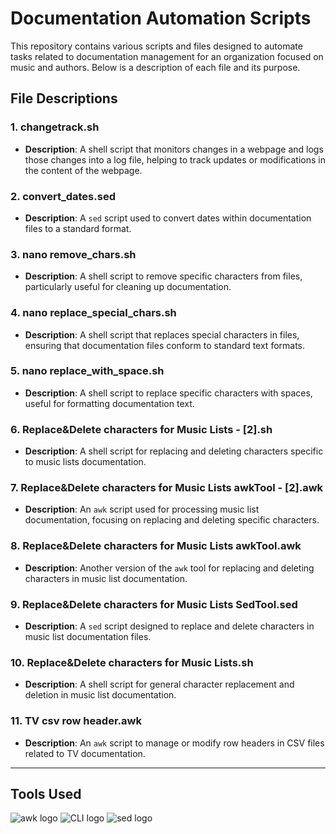 # Documentation Automation Scripts

This repository contains various scripts and files designed to automate tasks related to documentation management for an organization focused on music and authors. Below is a description of each file and its purpose.

## File Descriptions

### 1. **changetrack.sh**
   - **Description**: A shell script that monitors changes in a webpage and logs those changes into a log file, helping to track updates or modifications in the content of the webpage.

### 2. **convert_dates.sed**
   - **Description**: A `sed` script used to convert dates within documentation files to a standard format.

### 3. **nano remove_chars.sh**
   - **Description**: A shell script to remove specific characters from files, particularly useful for cleaning up documentation.

### 4. **nano replace_special_chars.sh**
   - **Description**: A shell script that replaces special characters in files, ensuring that documentation files conform to standard text formats.

### 5. **nano replace_with_space.sh**
   - **Description**: A shell script to replace specific characters with spaces, useful for formatting documentation text.

### 6. **Replace&Delete characters for Music Lists - [2].sh**
   - **Description**: A shell script for replacing and deleting characters specific to music lists documentation.

### 7. **Replace&Delete characters for Music Lists awkTool - [2].awk**
   - **Description**: An `awk` script used for processing music list documentation, focusing on replacing and deleting specific characters.

### 8. **Replace&Delete characters for Music Lists awkTool.awk**
   - **Description**: Another version of the `awk` tool for replacing and deleting characters in music list documentation.

### 9. **Replace&Delete characters for Music Lists SedTool.sed**
   - **Description**: A `sed` script designed to replace and delete characters in music list documentation files.

### 10. **Replace&Delete characters for Music Lists.sh**
   - **Description**: A shell script for general character replacement and deletion in music list documentation.

### 11. **TV csv row header.awk**
   - **Description**: An `awk` script to manage or modify row headers in CSV files related to TV documentation.

---

## Tools Used

![awk logo](https://upload.wikimedia.org/wikipedia/commons/thumb/9/92/Gnu-bash-logo.svg/1280px-Gnu-bash-logo.svg.png) ![CLI logo](https://upload.wikimedia.org/wikipedia/commons/thumb/9/92/Gnu-bash-logo.svg/1280px-Gnu-bash-logo.svg.png) ![sed logo](https://upload.wikimedia.org/wikipedia/commons/thumb/9/92/Gnu-bash-logo.svg/1280px-Gnu-bash-logo.svg.png)



